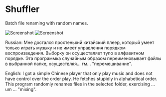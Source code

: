 Shuffler
========

Batch file renaming with random names.

![Screenshot](http://i1199.photobucket.com/albums/aa470/Akki-87/421043D0438043C043E043A044D043A04400430043D043002013-05-084320185200.png)
![Screenshot](http://i1199.photobucket.com/albums/aa470/Akki-87/421043D0438043C043E043A044D043A04400430043D043002013-05-084320190534.png)

Russian:
Мне достался простенький китайский плеер, который умеет только играть музыку и не имеет управления порядком воспроизведения. Выборку он осуществляет тупо в алфавитном порядке. Эта программка случайным образом переименовывает файлы в выбранной папке, осуществляя... гм... "перемешивание".

English:
I got a simple Chinese player that only play music and does not have control over the order play. He fetches stupidly in alphabetical order. This program randomly renames files in the selected folder, exercising ... um ... "mixing".
